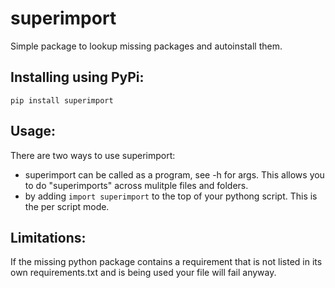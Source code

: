 # superimport
Simple package to lookup missing packages and autoinstall them.
## Installing using PyPi:
`pip install superimport`
## Usage:
There are two ways to use superimport:

- superimport can be called as a program, see -h for args. This allows you to do "superimports" across mulitple files and folders.
- by adding `import superimport` to the top of your pythong script. This is the per script mode.

## Limitations:
If the missing python package contains a requirement that is not listed in its own requirements.txt and is being used your file will fail anyway.
